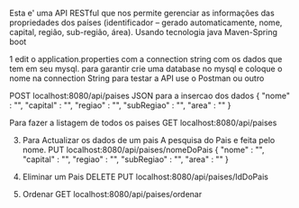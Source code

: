 Esta e' uma API RESTful que nos permite gerenciar as informações das propriedades dos países (identificador – gerado automaticamente, nome, capital, região, sub-região, área).
Usando tecnologia java Maven-Spring boot 



1 edit o application.properties com a connection string com os dados que tem em seu mysql.
para garantir crie uma database no mysql e coloque o nome na connection String 
para testar a API use o Postman ou outro

POST localhost:8080/api/paises
JSON para a insercao dos dados
{
   "nome" : "",
   "capital" : "",
   "regiao" : "",
   "subRegiao" : "",
   "area" : ""
}


 Para fazer a listagem de todos os paises 
GET localhost:8080/api/paises

3. Para Actualizar os dados de um pais 
 A pesquisa do Pais e feita pelo nome.
 PUT localhost:8080/api/paises/nomeDoPais
{
   "nome" : "",
   "capital" : "",
   "regiao" : "",
   "subRegiao" : "",
   "area" : ""
}

4. Eliminar um Pais
DELETE PUT localhost:8080/api/paises/IdDoPais

5. Ordenar
GET localhost:8080/api/paises/ordenar
